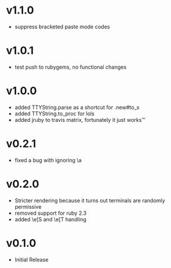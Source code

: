 # v1.1.0
- suppress bracketed paste mode codes

# v1.0.1
- test push to rubygems, no functional changes

# v1.0.0
- added TTYString.parse as a shortcut for .new#to_s
- added TTYString.to_proc for lols
- added jruby to travis matrix, fortunately it just works™

# v0.2.1
- fixed a bug with ignoring \a

# v0.2.0
- Stricter rendering because it turns out terminals are randomly permissive
- removed support for ruby 2.3
- added \e[S and \e[T handling

# v0.1.0
- Initial Release
